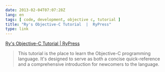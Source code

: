 ```yaml
---
date: 2013-02-04T07:07:28Z
lang: en
tags: [ code, development, objective c, tutorial ]
title: "Ry's Objective-C Tutorial  |  RyPress"
type: link
---
```


[Ry's Objective-C Tutorial  | 
RyPress](http://rypress.com/tutorials/objective-c/index.html)

> This tutorial is the place to learn the Objective-C programming
> language. It's designed to serve as both a concise quick-reference and
> a comprehensive introduction for newcomers to the language.

